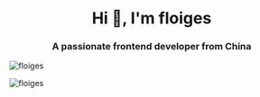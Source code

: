 <h1 align="center">Hi 👋, I'm floiges</h1>
<h3 align="center">A passionate frontend developer from China</h3>

<p align="left"> <img src="https://komarev.com/ghpvc/?username=floiges&label=Profile%20views&color=0e75b6&style=flat" alt="floiges" /> </p>

<p><img align="center" src="https://github-readme-stats.vercel.app/api/top-langs?username=floiges&show_icons=true&locale=en&layout=compact" alt="floiges" /></p>


